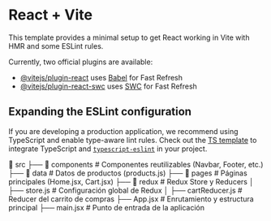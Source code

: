 # React + Vite

This template provides a minimal setup to get React working in Vite with HMR and some ESLint rules.

Currently, two official plugins are available:

- [@vitejs/plugin-react](https://github.com/vitejs/vite-plugin-react/blob/main/packages/plugin-react/README.md) uses [Babel](https://babeljs.io/) for Fast Refresh
- [@vitejs/plugin-react-swc](https://github.com/vitejs/vite-plugin-react-swc) uses [SWC](https://swc.rs/) for Fast Refresh

## Expanding the ESLint configuration

If you are developing a production application, we recommend using TypeScript and enable type-aware lint rules. Check out the [TS template](https://github.com/vitejs/vite/tree/main/packages/create-vite/template-react-ts) to integrate TypeScript and [`typescript-eslint`](https://typescript-eslint.io) in your project.

📁 src
 ├── 📁 components    # Componentes reutilizables (Navbar, Footer, etc.)
 ├── 📁 data          # Datos de productos (products.js)
 ├── 📁 pages         # Páginas principales (Home.jsx, Cart.jsx)
 ├── 📁 redux        # Redux Store y Reducers
 │    ├── store.js      # Configuración global de Redux
 │    ├── cartReducer.js # Reducer del carrito de compras
 ├── App.jsx         # Enrutamiento y estructura principal
 ├── main.jsx        # Punto de entrada de la aplicación
